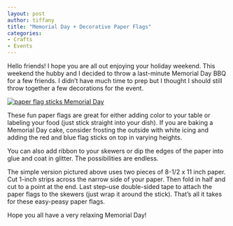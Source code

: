 ```yaml
---
layout: post
author: tiffany
title: "Memorial Day + Decorative Paper Flags"
categories: 
- Crafts
- Events
---
```


Hello friends! I hope you are all out enjoying your holiday weekend. This weekend the hubby and I decided to throw a last-minute Memorial Day BBQ for a few friends. I didn’t have much time to prep but I thought I should still throw together a few decorations for the event.

[![paper flag sticks Memorial Day](jekyll_uploads/2012/05/paperflagsticks-325x453.jpg "paperflagsticks")](http://www.sweetpeonies.com/2012/05/memorial-day-decorative-paper-flags/paperflagsticks/)

These fun paper flags are great for either adding color to your table or labeling your food (just stick straight into your dish). If you are baking a Memorial Day cake, consider frosting the outside with white icing and adding the red and blue flag sticks on top in varying heights.

You can also add ribbon to your skewers or dip the edges of the paper into glue and coat in glitter. The possibilities are endless.

The simple version pictured above uses two pieces of 8-1/2 x 11 inch paper. Cut 1-inch strips across the narrow side of your paper. Then fold in half and cut to a point at the end. Last step–use double-sided tape to attach the paper flags to the skewers (just wrap it around the stick). That’s all it takes for these easy-peasy paper flags.

Hope you all have a very relaxing Memorial Day!